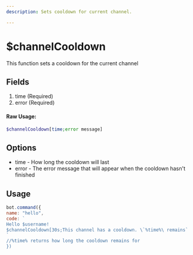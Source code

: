 ```yaml
---
description: Sets cooldown for current channel.

---
```


# $channelCooldown

This function sets a cooldown for the current channel

## Fields

1. time \(Required\)
2. error \(Required\)

#### Raw Usage: 
```php
$channelCooldown[time;error message]
```

## Options

* time - How long the cooldown will last
* error - The error message that will appear when the cooldown hasn't finished

## Usage

```javascript
bot.command({
name: "hello", 
code: `
Hello $username!
$channelCooldown[30s;This channel has a cooldown. \`%time%\ remains`
`
//%time% returns how long the cooldown remains for
})
```

